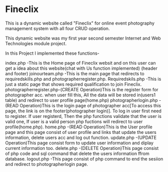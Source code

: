 # Fineclix
This is a dynamic website called "Fineclix" for online event  photography management system with all four CRUD operation.

This dynamic website was my first year second semester Internet and Web Technologies module project.

In this Project I implemented these functions- 

index.php               -This is the Home page of Fineclix websit and on this user can get a idea about this website(chat with Us function implemented)
(header and footer)
joinourteam.php         -This is the main page that redirects to requiredskills.php and photographerregister.php.
Requiredskils.php       -This is just a static page that shows required qualification to join Fineclix.
photographerregister.php-(CREATE Operation)This is the register form for photographer acc. when user fill this,
                          All the data will be stored in(users1 table) and redirect to user profile page(home.php)
photographerlogin.php   -(READ Operation)This is the login page of photographer acc[To access this page, the link is on the footer(photographer login)].
                          To log in user first need to register. If user registerd, Then the php functions validate that the user is valid one,
                          If user is a valid person php fuctions will redirect to user profile(home.php).
home.php                -(READ Operation)This is the User profile page and this page consist of user profile and links that update the users information,
                          delete users acc and log out function.
update.php              -(UPDATE Operation)This page consist form to update user information and diplay current information too.
delete.php              -(DELETE Operation)This page consist of php code and sql command that delete the users information ffrom database.
logout.php              -This page consist of php command to end the sesiion and redirect to photographerlogin page.
